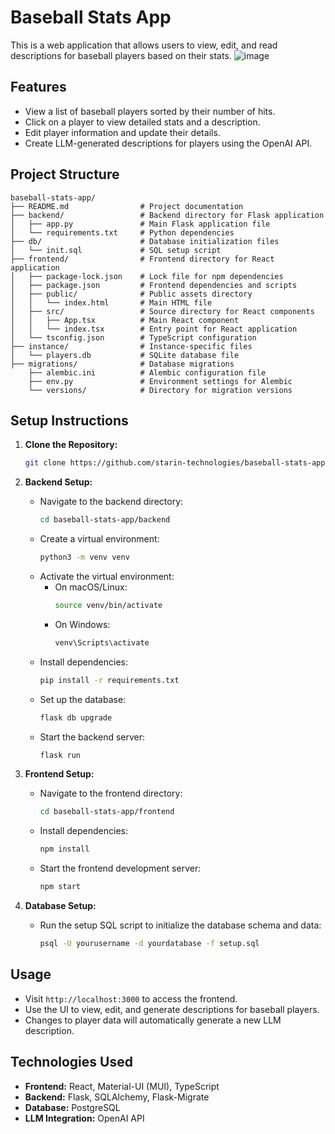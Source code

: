 # Baseball Stats App

This is a web application that allows users to view, edit, and read descriptions for baseball players based on their stats.
![image](https://github.com/user-attachments/assets/cea56d33-0664-4a6a-ab0e-6d6d142c88c8)

## Features

- View a list of baseball players sorted by their number of hits.
- Click on a player to view detailed stats and a description.
- Edit player information and update their details.
- Create LLM-generated descriptions for players using the OpenAI API.

## Project Structure
```
baseball-stats-app/
├── README.md                # Project documentation
├── backend/                 # Backend directory for Flask application
│   ├── app.py               # Main Flask application file
│   └── requirements.txt     # Python dependencies
├── db/                      # Database initialization files
│   └── init.sql             # SQL setup script
├── frontend/                # Frontend directory for React application
│   ├── package-lock.json    # Lock file for npm dependencies
│   ├── package.json         # Frontend dependencies and scripts
│   ├── public/              # Public assets directory
│   │   └── index.html       # Main HTML file
│   ├── src/                 # Source directory for React components
│   │   ├── App.tsx          # Main React component
│   │   └── index.tsx        # Entry point for React application
│   └── tsconfig.json        # TypeScript configuration
├── instance/                # Instance-specific files
│   └── players.db           # SQLite database file
├── migrations/              # Database migrations
    ├── alembic.ini          # Alembic configuration file
    ├── env.py               # Environment settings for Alembic
    └── versions/            # Directory for migration versions
```

## Setup Instructions

1. **Clone the Repository:**
   ```bash
   git clone https://github.com/starin-technologies/baseball-stats-app.git
   ```

2. **Backend Setup:**
   - Navigate to the backend directory:
     ```bash
     cd baseball-stats-app/backend
     ```
   - Create a virtual environment:
     ```bash
     python3 -m venv venv
     ```
   - Activate the virtual environment:
     - On macOS/Linux:
       ```bash
       source venv/bin/activate
       ```
     - On Windows:
       ```bash
       venv\Scripts\activate
       ```
   - Install dependencies:
     ```bash
     pip install -r requirements.txt
     ```
   - Set up the database:
     ```bash
     flask db upgrade
     ```
   - Start the backend server:
     ```bash
     flask run
     ```

3. **Frontend Setup:**
   - Navigate to the frontend directory:
     ```bash
     cd baseball-stats-app/frontend
     ```
   - Install dependencies:
     ```bash
     npm install
     ```
   - Start the frontend development server:
     ```bash
     npm start
     ```

4. **Database Setup:**
   - Run the setup SQL script to initialize the database schema and data:
     ```bash
     psql -U yourusername -d yourdatabase -f setup.sql
     ```

## Usage

- Visit `http://localhost:3000` to access the frontend.
- Use the UI to view, edit, and generate descriptions for baseball players.
- Changes to player data will automatically generate a new LLM description.

## Technologies Used

- **Frontend:** React, Material-UI (MUI), TypeScript
- **Backend:** Flask, SQLAlchemy, Flask-Migrate
- **Database:** PostgreSQL
- **LLM Integration:** OpenAI API

